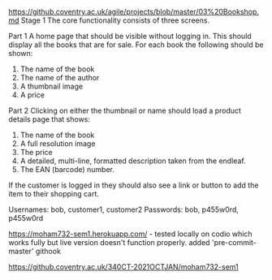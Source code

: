 https://github.coventry.ac.uk/agile/projects/blob/master/03%20Bookshop.md
Stage 1
The core functionality consists of three screens.

Part 1
A home page that should be visible without logging in. This should display all the books that are for sale. For each book the following should be shown:

1. The name of the book
2. The name of the author
3. A thumbnail image
4. A price

Part 2
Clicking on either the thumbnail or name should load a product details page that shows:

1. The name of the book
2. A full resolution image
3. The price
4. A detailed, multi-line, formatted description taken from the endleaf.
5. The EAN (barcode) number.

If the customer is logged in they should also see a link or button to add the item to their shopping cart.

Usernames: bob, customer1, customer2
Passwords: bob, p455w0rd, p455w0rd

https://moham732-sem1.herokuapp.com/ - tested locally on codio which works fully but live version doesn't function properly.
added  'pre-commit-master' githook

https://github.coventry.ac.uk/340CT-2021OCTJAN/moham732-sem1